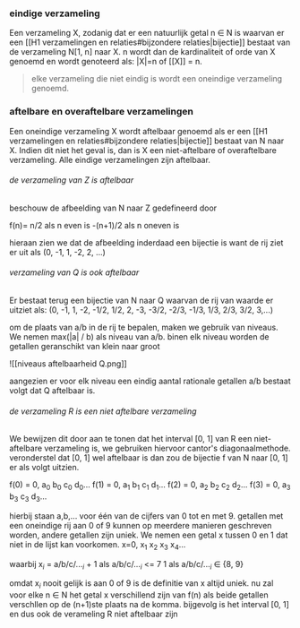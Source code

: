 ### eindige verzameling
Een verzameling X, zodanig dat er een natuurlijk getal n ∈ N is waarvan er een [[H1 verzamelingen en relaties#bijzondere relaties|bijectie]]
bestaat van de verzameling N[1, n] naar X. n wordt dan de kardinaliteit of orde van X genoemd en wordt genoteerd als:
|X|=n of \[[X]] = n.
>elke verzameling die niet eindig is wordt een oneindige verzameling genoemd.

### aftelbare en overaftelbare verzamelingen
Een oneindige verzameling X wordt aftelbaar genoemd als er een [[H1 verzamelingen en relaties#bijzondere relaties|bijectie]] bestaat van N naar X. Indien dit niet het geval is, dan is X een niet-aftelbare of overaftelbare verzameling.
Alle eindige verzamelingen zijn aftelbaar.

###### de verzameling van Z is aftelbaar
beschouw de afbeelding van N naar Z gedefineerd door

f(n)= n/2 als n even is
		-(n+1)/2 als n oneven is

hieraan zien we dat de afbeelding inderdaad een bijectie is want de rij ziet er uit als (0, -1, 1, -2, 2, ...)

###### verzameling van Q is ook aftelbaar
Er bestaat terug een bijectie van N naar Q waarvan de rij van waarde er uitziet als:
(0, -1, 1, -2, -1/2, 1/2, 2, -3, -3/2, -2/3, -1/3, 1/3, 2/3, 3/2, 3,...)

om de plaats van a/b in de rij te bepalen, maken we gebruik van niveaus.
We nemen max(|a| / b) als niveau van a/b. binen elk niveau worden de getallen geranschikt van klein naar groot 

![[niveaus aftelbaarheid Q.png]]

aangezien er voor elk niveau een eindig aantal rationale getallen a/b bestaat volgt dat Q aftelbaar is.

###### de verzameling R is een niet aftelbare verzameling
We bewijzen dit door aan te tonen dat het interval [0, 1] van R een niet-aftelbare verzameling is, we gebruiken hiervoor cantor's diagonaalmethode.
veronderstel dat [0, 1] wel aftelbaar is dan zou de bijectie f van N naar [0, 1] er als volgt uitzien.

f(0) = 0, a$_0$ b$_0$ c$_0$ d$_0$...
f(1) = 0, a$_1$ b$_1$ c$_1$ d$_1$...
f(2) = 0, a$_2$ b$_2$ c$_2$ d$_2$...
f(3) = 0, a$_3$ b$_3$ c$_3$ d$_3$...

hierbij staan a,b,... voor één van de cijfers van 0 tot en met 9. getallen met een oneindige rij aan 0 of 9 kunnen op meerdere manieren geschreven worden, andere getallen zijn uniek.
We nemen een getal x tussen 0 en 1 dat niet in de lijst kan voorkomen.
x=0, x$_1$ x$_2$ x$_3$ x$_4$...

waarbij
x$_i$ = a/b/c/...$_i$ + 1 als a/b/c/...$_i$ <= 7
1 als a/b/c/...$_i$ ∈ {8, 9}

omdat x$_i$ nooit gelijk is aan 0 of 9 is de definitie van x altijd uniek. nu zal voor elke n ∈ N het getal x verschillend zijn van f(n) als beide getallen verschllen op de (n+1)ste plaats na de komma. bijgevolg is het interval [0, 1] en dus ook de verameling R niet aftelbaar zijn